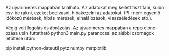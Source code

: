 Az ujvarimeres mappában található. Az adatokat meg kellett tisztítani, külön csv-be rakni, ezeket beolvasni, hibakezelni az adatokat. (Pl.: nem egyenlő időközű mérések, hibás mérések, elhalálozások, visszaéledések stb.).

Végig volt logolás és ábrázolás. Az ujvarimeres mappában a repo clone-ozása után futtatható python3 main.py paranccsal az alábbi csomagok letöltése után:

pip install python-dateutil pytz numpy matplotlib
